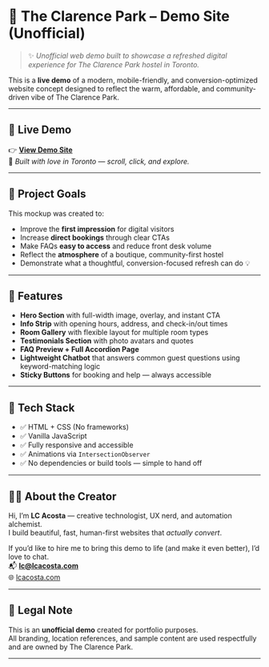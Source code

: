 # 🏨 The Clarence Park – Demo Site (Unofficial)

> ✨ *Unofficial web demo built to showcase a refreshed digital experience for The Clarence Park hostel in Toronto.*

This is a **live demo** of a modern, mobile-friendly, and conversion-optimized website concept designed to reflect the warm, affordable, and community-driven vibe of The Clarence Park.

---

## 🚀 Live Demo

👉 [**View Demo Site**](https://yourusername.github.io/theclarencepark/)  
📍 *Built with love in Toronto — scroll, click, and explore.*

---

## 🎯 Project Goals

This mockup was created to:

- Improve the **first impression** for digital visitors
- Increase **direct bookings** through clear CTAs
- Make FAQs **easy to access** and reduce front desk volume
- Reflect the **atmosphere** of a boutique, community-first hostel
- Demonstrate what a thoughtful, conversion-focused refresh can do 💡

---

## 🧩 Features

- **Hero Section** with full-width image, overlay, and instant CTA
- **Info Strip** with opening hours, address, and check-in/out times
- **Room Gallery** with flexible layout for multiple room types
- **Testimonials Section** with photo avatars and quotes
- **FAQ Preview + Full Accordion Page**
- **Lightweight Chatbot** that answers common guest questions using keyword-matching logic
- **Sticky Buttons** for booking and help — always accessible

---

## 📐 Tech Stack

- ✅ HTML + CSS (No frameworks)
- ✅ Vanilla JavaScript
- ✅ Fully responsive and accessible
- ✅ Animations via `IntersectionObserver`
- ✅ No dependencies or build tools — simple to hand off

---

## 👩‍💻 About the Creator

Hi, I’m **LC Acosta** — creative technologist, UX nerd, and automation alchemist.  
I build beautiful, fast, human-first websites that *actually convert*.

If you’d like to hire me to bring this demo to life (and make it even better), I’d love to chat.  
📬 **lc@lcacosta.com**  
🌐 [lcacosta.com](https://lcacosta.com)

---

## 📝 Legal Note

This is an **unofficial demo** created for portfolio purposes.  
All branding, location references, and sample content are used respectfully and are owned by The Clarence Park.

---
